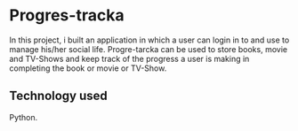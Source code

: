 # Progres-tracka

In this project, i built an application in which a user can login in to and use to manage his/her social life.
Progre-tarcka can be used to store books, movie and TV-Shows and keep track of the progress a user is making in completing the book or movie or TV-Show.

## Technology used

Python.